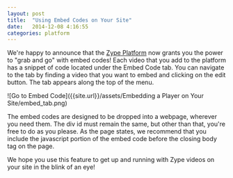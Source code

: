 ```yaml
---
layout: post
title:  "Using Embed Codes on Your Site"
date:   2014-12-08 4:16:55
categories: platform
---
```


We're happy to announce that the [Zype Platform](http://admin.zype.com) now grants you the power to "grab and go" with embed codes! Each video that you add to the platform has a snippet of code located under the Embed Code tab. You can navigate to the tab by finding a video that you want to embed and clicking on the edit button. The tab appears along the top of the menu.

![Go to Embed Code]({{site.url}}/assets/Embedding a Player on Your Site/embed_tab.png)

The embed codes are designed to be dropped into a webpage, wherever you need them. The div id must remain the same, but other than that, you're free to do as you please. As the page states, we recommend that you include the javascript portion of the embed code before the closing body tag on the page.

We hope you use this feature to get up and running with Zype videos on your site in the blink of an eye!
